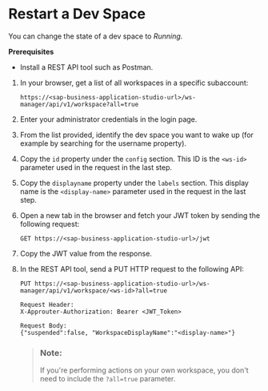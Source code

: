 <!-- loio1f5458361583460b83eb0e208b89b0ed -->

# Restart a Dev Space

You can change the state of a dev space to *Running*.

**Prerequisites**

-   Install a REST API tool such as Postman.


1.  In your browser, get a list of all workspaces in a specific subaccount:

    ```
    https://<sap-business-application-studio-url>/ws-manager/api/v1/workspace?all=true
    ```

2.  Enter your administrator credentials in the login page.
3.  From the list provided, identify the dev space you want to wake up \(for example by searching for the username property\).
4.  Copy the `id` property under the `config` section. This ID is the `<ws-id>` parameter used in the request in the last step.
5.  Copy the `displayname` property under the `labels` section. This display name is the `<display-name>` parameter used in the request in the last step.
6.  Open a new tab in the browser and fetch your JWT token by sending the following request:

    ```
    GET https://<sap-business-application-studio-url>/jwt
    
    ```

7.  Copy the JWT value from the response.
8.  In the REST API tool, send a PUT HTTP request to the following API:

    ```
    PUT https://<sap-business-application-studio-url>/ws-manager/api/v1/workspace/<ws-id>?all=true
    
    Request Header:
    X-Approuter-Authorization: Bearer <JWT_Token>
    
    Request Body:
    {"suspended":false, "WorkspaceDisplayName":"<display-name>"}
    ```

    > ### Note:  
    > If you're performing actions on your own workspace, you don't need to include the `?all=true` parameter.


